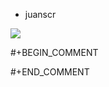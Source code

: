 * juanscr

[![](https://img.shields.io/badge/OS-Arch%20Linux-informational?style=flat-square&logo=linux&logoColor=F8F8F2&color=8BE9FD)](https://www.archlinux.org/)

#+BEGIN_COMMENT
<!--
**juanscr/juanscr** is a ✨ _special_ ✨ repository because its `README.md` (this file) appears on your GitHub profile.

Here are some ideas to get you started:

- 🔭 I’m currently working on ...
- 🌱 I’m currently learning ...
- 👯 I’m looking to collaborate on ...
- 🤔 I’m looking for help with ...
- 💬 Ask me about ...
- 📫 How to reach me: ...
- 😄 Pronouns: ...
- ⚡ Fun fact: ...
-->
#+END_COMMENT
